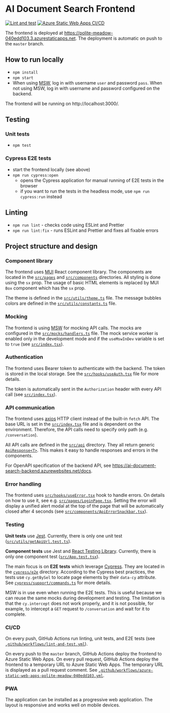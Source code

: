 # AI Document Search Frontend

[![Lint and test](https://github.com/petr7555/ai-document-search-frontend/actions/workflows/lint-and-test.yml/badge.svg)](https://github.com/petr7555/ai-document-search-frontend/actions/workflows/lint-and-test.yml)
[![Azure Static Web Apps CI/CD](https://github.com/petr7555/ai-document-search-frontend/actions/workflows/azure-static-web-apps-polite-meadow-040edd103.yml/badge.svg)](https://github.com/petr7555/ai-document-search-frontend/actions/workflows/azure-static-web-apps-polite-meadow-040edd103.yml)

The frontend is deployed at https://polite-meadow-040edd103.3.azurestaticapps.net.
The deployment is automatic on push to the `master` branch.

## How to run locally

- `npm install`
- `npm start`
- When using [MSW](#mocking), log in with username `user` and password `pass`. When not using MSW, log in with username and password configured on the backend.

The frontend will be running on http://localhost:3000/.

## Testing

### Unit tests

- `npm test`

### Cypress E2E tests

- start the frontend locally (see above)
- `npm run cypress:open`
    - opens the Cypress application for manual running of E2E tests in the browser
    - if you want to run the tests in the headless mode, use `npm run cypress:run` instead

## Linting

- `npm run lint` - checks code using ESLint and Prettier
- `npm run lint:fix` - runs ESLint and Prettier and fixes all fixable errors

## Project structure and design

### Component library

The frontend uses [MUI](https://mui.com/) React component library.
The components are located in the [`src/pages`](src/pages) and [`src/components`](src/components) directories.
All styling is done using the `sx` prop. The usage of basic HTML elements is replaced by MUI `Box` component which has the `sx` prop.

The theme is defined in the [`src/utils/theme.ts`](src/utils/theme.ts) file.
The message bubbles colors are defined in the [`src/utils/constants.ts`](src/utils/constants.ts) file.

### Mocking

The frontend is using [MSW](https://mswjs.io/) for mocking API calls. The mocks are configured in the [`src/mocks/handlers.ts`](src/mocks/handlers.ts) file.
The mock service worker is enabled only in the development mode and if the `useMswInDev` variable is set to `true` (see [`src/index.tsx`](src/index.tsx)).

### Authentication

The frontend uses Bearer token to authenticate with the backend. The token is stored in the local storage.
See the [`src/hooks/useAuth.tsx`](src/hooks/useAuth.tsx) file for more details.

The token is automatically sent in the `Authorization` header with every API call (see [`src/index.tsx`](src/index.tsx)).

### API communication

The frontend uses [axios](https://axios-http.com/) HTTP client instead of the built-in `fetch` API.
The base URL is set in the [`src/index.tsx`](src/index.tsx) file and is dependent on the environment.
Therefore, the API calls need to specify only path (e.g. `/conversation`).

All API calls are defined in the [`src/api`](src/api) directory.
They all return generic [`ApiResponse<T>`](src/api/utils/apiResponse.ts).
This makes it easy to handle responses and errors in the components.

For OpenAPI specification of the backend API, see https://ai-document-search-backend.azurewebsites.net/docs.

### Error handling

The frontend uses [`src/hooks/useError.tsx`](src/hooks/useError.tsx) hook to handle errors.
On details on how to use it, see e.g. [`src/pages/LoginPage.tsx`](src/pages/LoginPage.tsx).
Setting the error will display a unified alert modal at the top of the page that will be automatically closed after 4 seconds (see [`src/components/ApiErrorSnackbar.tsx`](src/components/ApiErrorSnackbar.tsx)).

### Testing

**Unit tests** use [Jest](https://jestjs.io/).
Currently, there is only one unit test ([`src/utils/getApiUrl.test.ts`](src/utils/getApiUrl.test.ts)).

**Component tests** use Jest and [React Testing Library](https://testing-library.com/docs/react-testing-library/intro).
Currently, there is only one component test ([`src/App.test.tsx`](src/App.test.tsx)).

The main focus is on **E2E tests** which leverage [Cypress](https://www.cypress.io/).
They are located in the [`cypress/e2e`](cypress/e2e) directory.
According to the Cypress best practices, the tests use `cy.getBySel` to locate page elements by their `data-cy` attribute.
See [`cypress/support/commands.ts`](cypress/support/commands.ts) for more details.

MSW is in use even when running the E2E tests. This is useful because we can reuse the same mocks during development and testing.
The limitation is that the `cy.intercept` does not work properly, and it is not possible, for example, to intercept a `GET` request to `/conversation` and wait for it to complete.

### CI/CD

On every push, GitHub Actions run linting, unit tests, and E2E tests (see [`.github/workflows/lint-and-test.yml`](.github/workflows/lint-and-test.yml)).

On every push to the `master` branch, GitHub Actions deploy the frontend to Azure Static Web Apps.
On every pull request, GitHub Actions deploy the frontend to a temporary URL to Azure Static Web Apps.
The temporary URL is displayed as a pull request comment.
See [`.github/workflows/azure-static-web-apps-polite-meadow-040edd103.yml`](.github/workflows/azure-static-web-apps-polite-meadow-040edd103.yml).

### PWA

The application can be installed as a progressive web application. The layout is responsive and works well on mobile devices.
